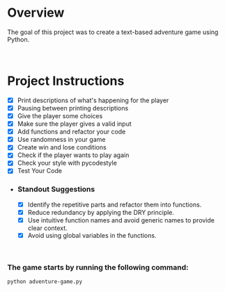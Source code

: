 # Overview

The goal of this project was to create a text-based adventure game using Python.

<p>&nbsp;</p>

# Project Instructions
* [x] Print descriptions of what's happening for the player
* [x] Pausing between printing descriptions
* [x] Give the player some choices
* [x] Make sure the player gives a valid input
* [x] Add functions and refactor your code
* [x] Use randomness in your game
* [x] Create win and lose conditions
* [x] Check if the player wants to play again
* [x] Check your style with pycodestyle
* [x]  Test Your Code
* ### Standout Suggestions
  * [x] Identify the repetitive parts and refactor them into functions.
  * [x] Reduce redundancy by applying the DRY principle.
  * [x] Use intuitive function names and avoid generic names to provide clear context.
  * [x] Avoid using global variables in the functions.

<p>&nbsp;</p>


### The game starts by running the following command:
```
python adventure-game.py
```